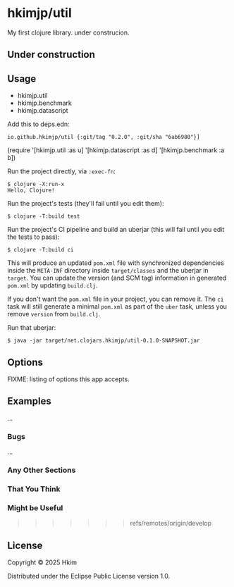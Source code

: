 # hkimjp/util

My first clojure library. under construcion.

## Under construction

## Usage


* hkimjp.util
* hkimjp.benchmark
* hkimjp.datascript

Add this to deps.edn:

    io.github.hkimjp/util {:git/tag "0.2.0", :git/sha "6ab6980"}]


(require '[hkimjp.util :as u]
         '[hkimjp.datascript :as d]
         '[hkimjp.benchmark :a b])


Run the project directly, via `:exec-fn`:

    $ clojure -X:run-x
    Hello, Clojure!

Run the project's tests (they'll fail until you edit them):

    $ clojure -T:build test

Run the project's CI pipeline and build an uberjar (this will fail until you edit the tests to pass):

    $ clojure -T:build ci

This will produce an updated `pom.xml` file with synchronized dependencies inside the `META-INF`
directory inside `target/classes` and the uberjar in `target`. You can update the version (and SCM tag)
information in generated `pom.xml` by updating `build.clj`.

If you don't want the `pom.xml` file in your project, you can remove it. The `ci` task will
still generate a minimal `pom.xml` as part of the `uber` task, unless you remove `version`
from `build.clj`.

Run that uberjar:

    $ java -jar target/net.clojars.hkimjp/util-0.1.0-SNAPSHOT.jar

## Options

FIXME: listing of options this app accepts.

## Examples

...

### Bugs

...

### Any Other Sections
### That You Think
### Might be Useful
>>>>>>> refs/remotes/origin/develop

## License

Copyright © 2025 Hkim

Distributed under the Eclipse Public License version 1.0.
